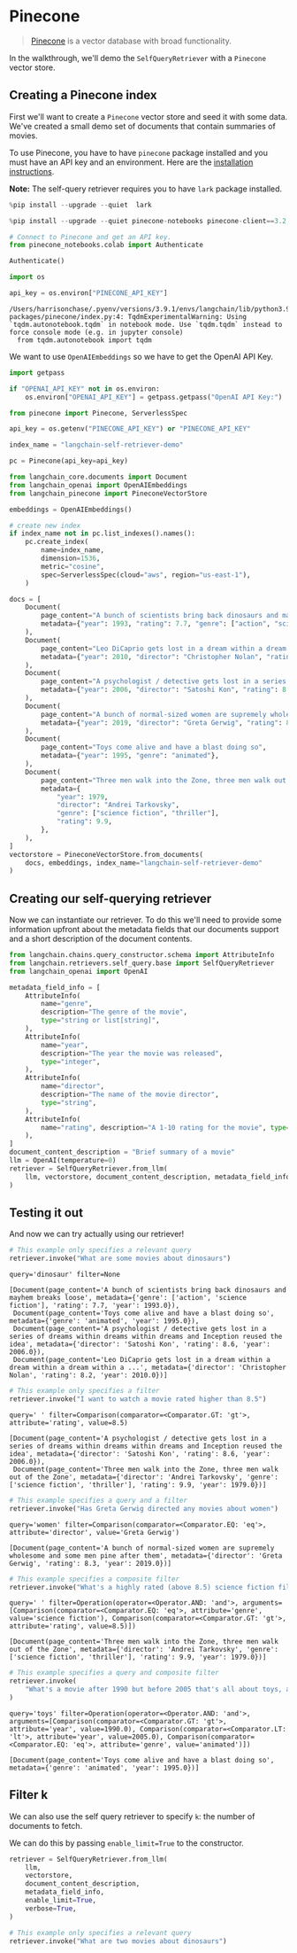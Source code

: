# Pinecone

>[Pinecone](https://docs.pinecone.io/docs/overview) is a vector database with broad functionality.

In the walkthrough, we'll demo the `SelfQueryRetriever` with a `Pinecone` vector store.

## Creating a Pinecone index
First we'll want to create a `Pinecone` vector store and seed it with some data. We've created a small demo set of documents that contain summaries of movies.

To use Pinecone, you have to have `pinecone` package installed and you must have an API key and an environment. Here are the [installation instructions](https://docs.pinecone.io/docs/quickstart).

**Note:** The self-query retriever requires you to have `lark` package installed.


```python
%pip install --upgrade --quiet  lark
```


```python
%pip install --upgrade --quiet pinecone-notebooks pinecone-client==3.2.2
```


```python
# Connect to Pinecone and get an API key.
from pinecone_notebooks.colab import Authenticate

Authenticate()

import os

api_key = os.environ["PINECONE_API_KEY"]
```
```output
/Users/harrisonchase/.pyenv/versions/3.9.1/envs/langchain/lib/python3.9/site-packages/pinecone/index.py:4: TqdmExperimentalWarning: Using `tqdm.autonotebook.tqdm` in notebook mode. Use `tqdm.tqdm` instead to force console mode (e.g. in jupyter console)
  from tqdm.autonotebook import tqdm
```
We want to use `OpenAIEmbeddings` so we have to get the OpenAI API Key.


```python
import getpass

if "OPENAI_API_KEY" not in os.environ:
    os.environ["OPENAI_API_KEY"] = getpass.getpass("OpenAI API Key:")
```


```python
from pinecone import Pinecone, ServerlessSpec

api_key = os.getenv("PINECONE_API_KEY") or "PINECONE_API_KEY"

index_name = "langchain-self-retriever-demo"

pc = Pinecone(api_key=api_key)
```


```python
from langchain_core.documents import Document
from langchain_openai import OpenAIEmbeddings
from langchain_pinecone import PineconeVectorStore

embeddings = OpenAIEmbeddings()

# create new index
if index_name not in pc.list_indexes().names():
    pc.create_index(
        name=index_name,
        dimension=1536,
        metric="cosine",
        spec=ServerlessSpec(cloud="aws", region="us-east-1"),
    )
```


```python
docs = [
    Document(
        page_content="A bunch of scientists bring back dinosaurs and mayhem breaks loose",
        metadata={"year": 1993, "rating": 7.7, "genre": ["action", "science fiction"]},
    ),
    Document(
        page_content="Leo DiCaprio gets lost in a dream within a dream within a dream within a ...",
        metadata={"year": 2010, "director": "Christopher Nolan", "rating": 8.2},
    ),
    Document(
        page_content="A psychologist / detective gets lost in a series of dreams within dreams within dreams and Inception reused the idea",
        metadata={"year": 2006, "director": "Satoshi Kon", "rating": 8.6},
    ),
    Document(
        page_content="A bunch of normal-sized women are supremely wholesome and some men pine after them",
        metadata={"year": 2019, "director": "Greta Gerwig", "rating": 8.3},
    ),
    Document(
        page_content="Toys come alive and have a blast doing so",
        metadata={"year": 1995, "genre": "animated"},
    ),
    Document(
        page_content="Three men walk into the Zone, three men walk out of the Zone",
        metadata={
            "year": 1979,
            "director": "Andrei Tarkovsky",
            "genre": ["science fiction", "thriller"],
            "rating": 9.9,
        },
    ),
]
vectorstore = PineconeVectorStore.from_documents(
    docs, embeddings, index_name="langchain-self-retriever-demo"
)
```

## Creating our self-querying retriever
Now we can instantiate our retriever. To do this we'll need to provide some information upfront about the metadata fields that our documents support and a short description of the document contents.


```python
from langchain.chains.query_constructor.schema import AttributeInfo
from langchain.retrievers.self_query.base import SelfQueryRetriever
from langchain_openai import OpenAI

metadata_field_info = [
    AttributeInfo(
        name="genre",
        description="The genre of the movie",
        type="string or list[string]",
    ),
    AttributeInfo(
        name="year",
        description="The year the movie was released",
        type="integer",
    ),
    AttributeInfo(
        name="director",
        description="The name of the movie director",
        type="string",
    ),
    AttributeInfo(
        name="rating", description="A 1-10 rating for the movie", type="float"
    ),
]
document_content_description = "Brief summary of a movie"
llm = OpenAI(temperature=0)
retriever = SelfQueryRetriever.from_llm(
    llm, vectorstore, document_content_description, metadata_field_info, verbose=True
)
```

## Testing it out
And now we can try actually using our retriever!


```python
# This example only specifies a relevant query
retriever.invoke("What are some movies about dinosaurs")
```
```output
query='dinosaur' filter=None
```


```output
[Document(page_content='A bunch of scientists bring back dinosaurs and mayhem breaks loose', metadata={'genre': ['action', 'science fiction'], 'rating': 7.7, 'year': 1993.0}),
 Document(page_content='Toys come alive and have a blast doing so', metadata={'genre': 'animated', 'year': 1995.0}),
 Document(page_content='A psychologist / detective gets lost in a series of dreams within dreams within dreams and Inception reused the idea', metadata={'director': 'Satoshi Kon', 'rating': 8.6, 'year': 2006.0}),
 Document(page_content='Leo DiCaprio gets lost in a dream within a dream within a dream within a ...', metadata={'director': 'Christopher Nolan', 'rating': 8.2, 'year': 2010.0})]
```



```python
# This example only specifies a filter
retriever.invoke("I want to watch a movie rated higher than 8.5")
```
```output
query=' ' filter=Comparison(comparator=<Comparator.GT: 'gt'>, attribute='rating', value=8.5)
```


```output
[Document(page_content='A psychologist / detective gets lost in a series of dreams within dreams within dreams and Inception reused the idea', metadata={'director': 'Satoshi Kon', 'rating': 8.6, 'year': 2006.0}),
 Document(page_content='Three men walk into the Zone, three men walk out of the Zone', metadata={'director': 'Andrei Tarkovsky', 'genre': ['science fiction', 'thriller'], 'rating': 9.9, 'year': 1979.0})]
```



```python
# This example specifies a query and a filter
retriever.invoke("Has Greta Gerwig directed any movies about women")
```
```output
query='women' filter=Comparison(comparator=<Comparator.EQ: 'eq'>, attribute='director', value='Greta Gerwig')
```


```output
[Document(page_content='A bunch of normal-sized women are supremely wholesome and some men pine after them', metadata={'director': 'Greta Gerwig', 'rating': 8.3, 'year': 2019.0})]
```



```python
# This example specifies a composite filter
retriever.invoke("What's a highly rated (above 8.5) science fiction film?")
```
```output
query=' ' filter=Operation(operator=<Operator.AND: 'and'>, arguments=[Comparison(comparator=<Comparator.EQ: 'eq'>, attribute='genre', value='science fiction'), Comparison(comparator=<Comparator.GT: 'gt'>, attribute='rating', value=8.5)])
```


```output
[Document(page_content='Three men walk into the Zone, three men walk out of the Zone', metadata={'director': 'Andrei Tarkovsky', 'genre': ['science fiction', 'thriller'], 'rating': 9.9, 'year': 1979.0})]
```



```python
# This example specifies a query and composite filter
retriever.invoke(
    "What's a movie after 1990 but before 2005 that's all about toys, and preferably is animated"
)
```
```output
query='toys' filter=Operation(operator=<Operator.AND: 'and'>, arguments=[Comparison(comparator=<Comparator.GT: 'gt'>, attribute='year', value=1990.0), Comparison(comparator=<Comparator.LT: 'lt'>, attribute='year', value=2005.0), Comparison(comparator=<Comparator.EQ: 'eq'>, attribute='genre', value='animated')])
```


```output
[Document(page_content='Toys come alive and have a blast doing so', metadata={'genre': 'animated', 'year': 1995.0})]
```


## Filter k

We can also use the self query retriever to specify `k`: the number of documents to fetch.

We can do this by passing `enable_limit=True` to the constructor.


```python
retriever = SelfQueryRetriever.from_llm(
    llm,
    vectorstore,
    document_content_description,
    metadata_field_info,
    enable_limit=True,
    verbose=True,
)
```


```python
# This example only specifies a relevant query
retriever.invoke("What are two movies about dinosaurs")
```
